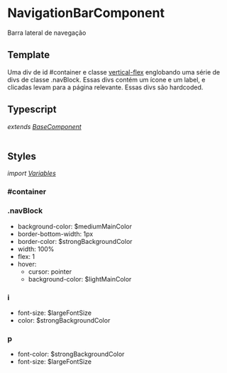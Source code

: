 # NavigationBarComponent
Barra lateral de navegação
## Template
Uma div de id #container e classe [vertical-flex](/Docs/src/Styles.md#verticalflex) englobando uma série de divs de classe .navBlock. Essas divs contém um ícone e um label, e clicadas levam para a página relevante. Essas divs são hardcoded. 
## Typescript
*extends [BaseComponent](/Docs/src/app/components/BaseComponent.md)*<br><br>
## Styles
*import [Variables](/Docs/src/Variables.md)*
### \#container 
### .navBlock
- background-color: $mediumMainColor
- border-bottom-width: 1px
- border-color: $strongBackgroundColor
- width: 100%
- flex: 1
- hover:
    - cursor: pointer
    - background-color: $lightMainColor
### i
- font-size: $largeFontSize
- color: $strongBackgroundColor

### p
- font-color: $strongBackgroundColor
- font-size: $largeFontSize